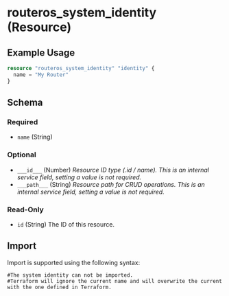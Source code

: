 # routeros_system_identity (Resource)


## Example Usage
```terraform
resource "routeros_system_identity" "identity" {
  name = "My Router"
}
```

<!-- schema generated by tfplugindocs -->
## Schema

### Required

- `name` (String)

### Optional

- `___id___` (Number) <em>Resource ID type (.id / name). This is an internal service field, setting a value is not required.</em>
- `___path___` (String) <em>Resource path for CRUD operations. This is an internal service field, setting a value is not required.</em>

### Read-Only

- `id` (String) The ID of this resource.

## Import
Import is supported using the following syntax:
```shell
#The system identity can not be imported. 
#Terraform will ignore the current name and will overwrite the current with the one defined in Terraform.
```
